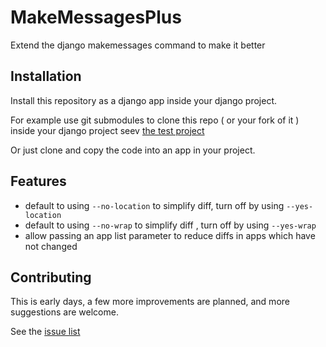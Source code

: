 # MakeMessagesPlus

Extend the django makemessages command to make it better

## Installation

Install this repository as a django app inside your django project.

For example use git submodules to clone this repo ( or your fork of it ) inside your django project
seev [the test project](https://github.com/PeteCoward/MakeMessagesPlusTestProject)

Or just clone and copy the code into an app in your project.

## Features

- default to using `--no-location` to simplify diff, turn off by using `--yes-location`
- default to using `--no-wrap` to simplify diff , turn off by using `--yes-wrap`
- allow passing an app list parameter to reduce diffs in apps which have not changed

## Contributing

This is early days, a few more improvements are planned, and more suggestions are welcome.

See the [issue list](https://github.com/PeteCoward/MakeMessagesPlus/issues/)

